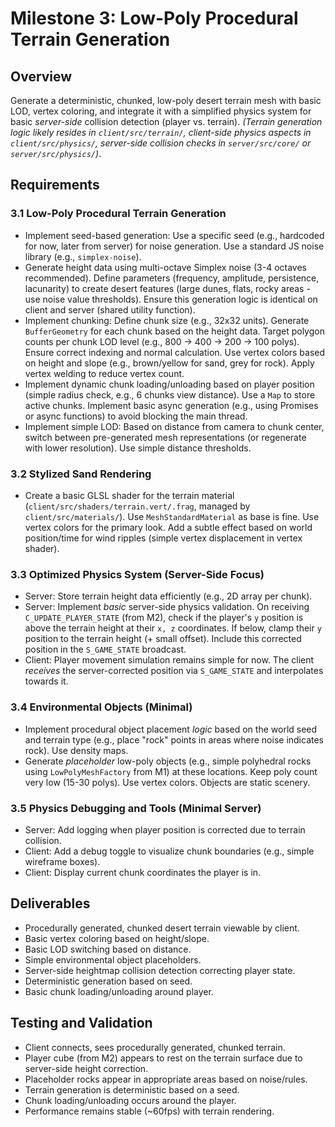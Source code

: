 # Milestone 3: Low-Poly Procedural Terrain Generation

## Overview
Generate a deterministic, chunked, low-poly desert terrain mesh with basic LOD, vertex coloring, and integrate it with a simplified physics system for basic *server-side* collision detection (player vs. terrain). *(Terrain generation logic likely resides in `client/src/terrain/`, client-side physics aspects in `client/src/physics/`, server-side collision checks in `server/src/core/` or `server/src/physics/`)*.

## Requirements

### 3.1 Low-Poly Procedural Terrain Generation
- Implement seed-based generation: Use a specific seed (e.g., hardcoded for now, later from server) for noise generation. Use a standard JS noise library (e.g., `simplex-noise`).
- Generate height data using multi-octave Simplex noise (3-4 octaves recommended). Define parameters (frequency, amplitude, persistence, lacunarity) to create desert features (large dunes, flats, rocky areas - use noise value thresholds). Ensure this generation logic is identical on client and server (shared utility function).
- Implement chunking: Define chunk size (e.g., 32x32 units). Generate `BufferGeometry` for each chunk based on the height data. Target polygon counts per chunk LOD level (e.g., 800 -> 400 -> 200 -> 100 polys). Ensure correct indexing and normal calculation. Use vertex colors based on height and slope (e.g., brown/yellow for sand, grey for rock). Apply vertex welding to reduce vertex count.
- Implement dynamic chunk loading/unloading based on player position (simple radius check, e.g., 6 chunks view distance). Use a `Map` to store active chunks. Implement basic async generation (e.g., using Promises or async functions) to avoid blocking the main thread.
- Implement simple LOD: Based on distance from camera to chunk center, switch between pre-generated mesh representations (or regenerate with lower resolution). Use simple distance thresholds.

### 3.2 Stylized Sand Rendering
- Create a basic GLSL shader for the terrain material (`client/src/shaders/terrain.vert/.frag`, managed by `client/src/materials/`). Use `MeshStandardMaterial` as base is fine. Use vertex colors for the primary look. Add a subtle effect based on world position/time for wind ripples (simple vertex displacement in vertex shader).

### 3.3 Optimized Physics System (Server-Side Focus)
- Server: Store terrain height data efficiently (e.g., 2D array per chunk).
- Server: Implement *basic* server-side physics validation. On receiving `C_UPDATE_PLAYER_STATE` (from M2), check if the player's `y` position is above the terrain height at their `x, z` coordinates. If below, clamp their `y` position to the terrain height (+ small offset). Include this corrected position in the `S_GAME_STATE` broadcast.
- Client: Player movement simulation remains simple for now. The client *receives* the server-corrected position via `S_GAME_STATE` and interpolates towards it.

### 3.4 Environmental Objects (Minimal)
- Implement procedural object placement *logic* based on the world seed and terrain type (e.g., place "rock" points in areas where noise indicates rock). Use density maps.
- Generate *placeholder* low-poly objects (e.g., simple polyhedral rocks using `LowPolyMeshFactory` from M1) at these locations. Keep poly count very low (15-30 polys). Use vertex colors. Objects are static scenery.

### 3.5 Physics Debugging and Tools (Minimal Server)
- Server: Add logging when player position is corrected due to terrain collision.
- Client: Add a debug toggle to visualize chunk boundaries (e.g., simple wireframe boxes).
- Client: Display current chunk coordinates the player is in.

## Deliverables
- Procedurally generated, chunked desert terrain viewable by client.
- Basic vertex coloring based on height/slope.
- Basic LOD switching based on distance.
- Simple environmental object placeholders.
- Server-side heightmap collision detection correcting player state.
- Deterministic generation based on seed.
- Basic chunk loading/unloading around player.

## Testing and Validation
- Client connects, sees procedurally generated, chunked terrain.
- Player cube (from M2) appears to rest on the terrain surface due to server-side height correction.
- Placeholder rocks appear in appropriate areas based on noise/rules.
- Terrain generation is deterministic based on a seed.
- Chunk loading/unloading occurs around the player.
- Performance remains stable (~60fps) with terrain rendering.
